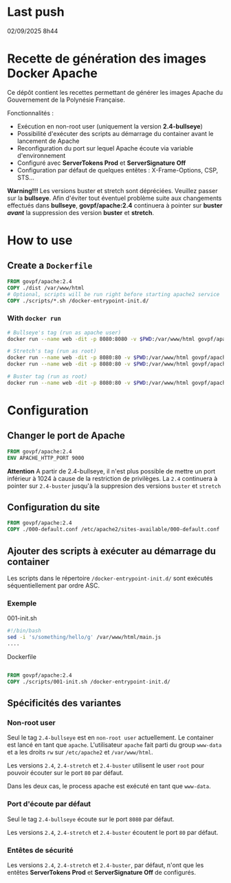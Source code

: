 # Last push
02/09/2025 8h44 

# Recette de génération des images Docker Apache

Ce dépôt contient les recettes permettant de générer les images Apache du Gouvernement de la Polynésie Française.

Fonctionnalités :
- Exécution en non-root user (uniquement la version **2.4-bullseye**)
- Possibilité d'exécuter des scripts au démarrage du container avant le lancement de Apache
- Reconfiguration du port sur lequel Apache écoute via variable d'environnement
- Configuré avec **ServerTokens Prod** et **ServerSignature Off**
- Configuration par défaut de quelques entêtes : X-Frame-Options, CSP, STS...

**Warning!!!** Les versions buster et stretch sont dépréciées. Veuillez passer sur la **bullseye**. Afin d'éviter tout éventuel problème suite aux changements effectués dans **bullseye**, **govpf/apache:2.4** continuera à pointer sur **buster** _**avant**_ la suppression des version **buster** et **stretch**.

# How to use

## Create a `Dockerfile`

```dockerfile
FROM govpf/apache:2.4
COPY ./dist /var/www/html
# Optional, scripts will be run right before starting apache2 service
COPY ./scripts/*.sh /docker-entrypoint-init.d/
```

### With `docker run`

```bash
# Bullseye's tag (run as apache user)
docker run --name web -dit -p 8080:8080 -v $PWD:/var/www/html govpf/apache:2.4-bullseye

# Stretch's tag (run as root)
docker run --name web -dit -p 8080:80 -v $PWD:/var/www/html govpf/apache:2.4-stretch
docker run --name web -dit -p 8080:80 -v $PWD:/var/www/html govpf/apache:2.4

# Buster tag (run as root)
docker run --name web -dit -p 8080:80 -v $PWD:/var/www/html govpf/apache:2.4-buster
```

# Configuration

## Changer le port de Apache

```Dockerfile
FROM govpf/apache:2.4
ENV APACHE_HTTP_PORT 9000
```
**Attention**
A partir de 2.4-bullseye, il n'est plus possible de mettre un port inférieur à 1024 à cause de la restriction de privilèges. La `2.4` continuera à pointer sur `2.4-buster` jusqu'à la suppresion des versions `buster` et `stretch`

## Configuration du site

```Dockerfile
FROM govpf/apache:2.4
COPY ./000-default.conf /etc/apache2/sites-available/000-default.conf
```

## Ajouter des scripts à exécuter au démarrage du container

Les scripts dans le répertoire `/docker-entrypoint-init.d/` sont exécutés séquentiellement par ordre ASC.

### Exemple

001-init.sh
```bash
#!/bin/bash
sed -i 's/something/hello/g' /var/www/html/main.js
....
```
Dockerfile
```Dockerfile

FROM govpf/apache:2.4
COPY ./scripts/001-init.sh /docker-entrypoint-init.d/
```
## Spécificités des variantes

### Non-root user

Seul le tag `2.4-bullseye` est en `non-root user` actuellement. Le container est lancé en tant que `apache`. L'utilisateur `apache` fait parti du group `www-data` et a les droits `rw` sur `/etc/apache2` et `/var/www/html`.

Les versions `2.4`, `2.4-stretch` et `2.4-buster` utilisent le user `root` pour pouvoir écouter sur le port `80` par défaut.

Dans les deux cas, le process apache est exécuté en tant que `www-data`.

### Port d'écoute par défaut

Seul le tag `2.4-bullseye` écoute sur le port `8080` par défaut.

Les versions `2.4`, `2.4-stretch` et `2.4-buster` écoutent le port `80` par défaut.

### Entêtes de sécurité

Les versions `2.4`, `2.4-stretch` et `2.4-buster`, par défaut, n'ont que les entêtes **ServerTokens Prod** et **ServerSignature Off** de configurés.
